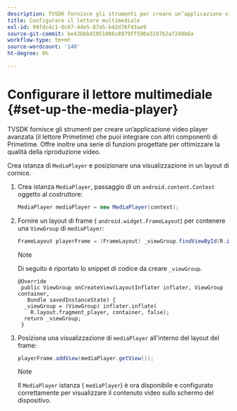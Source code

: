 ```yaml
---
description: TVSDK fornisce gli strumenti per creare un’applicazione video player avanzata (il lettore Primetime) che puoi integrare con altri componenti di Primetime. Offre inoltre una serie di funzioni progettate per ottimizzare la qualità della riproduzione video.
title: Configurare il lettore multimediale
exl-id: 99fdc4c1-0c67-4de5-87a5-b42d76f43ae9
source-git-commit: be43bbbd1051886c8979ff590a3197b2a7249b6a
workflow-type: tm+mt
source-wordcount: '140'
ht-degree: 0%

---
```


# Configurare il lettore multimediale {#set-up-the-media-player}

TVSDK fornisce gli strumenti per creare un’applicazione video player avanzata (il lettore Primetime) che puoi integrare con altri componenti di Primetime. Offre inoltre una serie di funzioni progettate per ottimizzare la qualità della riproduzione video.

<!--<a id="section_1FE83A68DE624F20B52C0959851F5699"></a>-->

Crea istanza di `MediaPlayer` e posizionare una visualizzazione in un layout di cornice.

1. Crea istanza `MediaPlayer`, passaggio di un `android.content.Context` oggetto al costruttore:

   ```java
   MediaPlayer mediaPlayer = new MediaPlayer(context);
   ```

1. Fornire un layout di frame ( `android.widget.FrameLayout`) per contenere una `ViewGroup` di `mediaPlayer`:

   ```java
   FrameLayout playerFrame = (FrameLayout) _viewGroup.findViewById(R.id.playerFrame);
   ```

   >[!NOTE]
   >
   >Di seguito è riportato lo snippet di codice da creare `_viewGroup`.

   ```
   @Override 
    public ViewGroup onCreateView(LayoutInflater inflater, ViewGroup container, 
      Bundle savedInstanceState) { 
     _viewGroup = (ViewGroup) inflater.inflate( 
       R.layout.fragment_player, container, false); 
     return _viewGroup; 
    }
   ```

1. Posiziona una visualizzazione di `mediaPlayer` all&#39;interno del layout del frame:

   ```java
   playerFrame.addView(mediaPlayer.getView());
   ```

   >[!NOTE]
   >
   >Il `MediaPlayer` istanza ( `mediaPlayer`) è ora disponibile e configurato correttamente per visualizzare il contenuto video sullo schermo del dispositivo.
